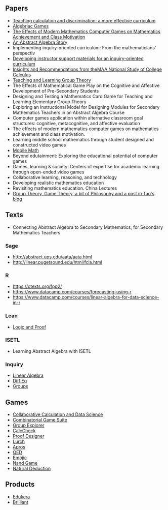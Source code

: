 ## Papers

* [Teaching calculation and discrimination: a more effective curriculum](https://www.cs.scranton.edu/~mccloske/courses/se500/gries_mar1991_cacm.pdf)
* [Algebriac Games](https://arxiv.org/abs/1205.2884)
* [The Effects of Modern Mathematics Computer Games on Mathematics Achievement and Class Motivation
](https://eric.ed.gov/?id=EJ884426)
* [An Abstract Algebra Story](http://www.math.kent.edu/~edd/AlgbraStory.pdf)
* Implementing inquiry-oriented curriculum: From the mathematicians’ perspectiv
* [Developing instructor support materials for an
inquiry-oriented curriculum](http://iola.math.vt.edu/media/pubs/Lockwood%20Johnson%20Larsen%202013.pdf)
* [Insights and Recommendations from theMAA National Study of College Calculus](https://www.maa.org/sites/default/files/pdf/cspcc/InsightsandRecommendations.pdf)
* [Teaching and Learning Group Theory](http://pdfs.semanticscholar.org/dc59/8009088e0f91db3e06085b8b25e462b5033f.pdf)
* The Effects of Mathematical Game Play on the Cognitive and Affective Development of Pre-Secondary Students
* Designing and Testing a Mathematics Card Game for Teaching and Learning Elementary Group Theory
* Exploring an Instructional Model for Designing Modules for Secondary Mathematics Teachers in an Abstract Algebra Course
* Computer games application within alternative classroom goal structures:
cognitive, metacognitive, and affective evaluation
* The effects of modern mathematics computer games on mathematics achievement and class motivation.
* Learning middle school mathematics through student designed and
constructed video games
* [Mobile Math](https://link.springer.com/article/10.1007/s11858-010-0276-3)
* Beyond edutainment: Exploring the educational potential of computer games
* Games, learning & society: Centers of expertise for academic learning through open-ended video games
* Collaborative learning, reasoning, and technology
* Developing realistic mathematics education
* Revisiting mathematics education. China Lectures
* [Group Theory, Game Theory, a bit of Philosophy and a post in Tao's blog
](https://mathoverflow.net/questions/76811/group-theory-game-theory-a-bit-of-philosophy-and-a-post-in-taos-blog)

## Texts

* Connecting Abstract Algebra to Secondary Mathematics, for Secondary Mathematics Teachers

### Sage

* http://abstract.ups.edu/aata/aata.html
* http://linear.pugetsound.edu/html/fcla.html

### R

* https://otexts.org/fpp2/
* https://www.datacamp.com/courses/forecasting-using-r
* https://www.datacamp.com/courses/linear-algebra-for-data-science-in-r

### Lean

* [Logic and Proof](http://leanprover.github.io/logic_and_proof/)

### ISETL

* Learning Abstract Algebra with ISETL

### Inquiry

* [Linear Algebra](http://iola.math.vt.edu/)
* [Diff Eq](https://iode.wordpress.ncsu.edu/)
* [Groups](https://taafu.org/ioaa/)

## Games

* [Collaborative Calculation and Data Science](https://cocalc.com)
* [Combinatorial Game Suite](http://cgsuite.sourceforge.net/)
* [Group Explorer](https://nathancarter.github.io/group-explorer/index.html)
* [CalcCheck](http://calccheck.mcmaster.ca/CalcCheck-0.2/)
* [Proof Designer](https://app.cs.amherst.edu/~djvelleman/pd/pd.html)
* [Lurch](http://lurchmath.org/)
* [Apros](http://www.phil.cmu.edu/projects/apros/index.php?page=overview)
* [QED](https://teorth.github.io/QED/)
* [Emojic](https://play.google.com/store/apps/details?id=org.flowgrid.emojic)
* [Nand Game](http://nandgame.com/)
* [Natural Deduction](http://proofs.openlogicproject.org/)

## Products

* [Edukera](https://www.edukera.com/)
* [Brilliant](https://brilliant.org/practice)
